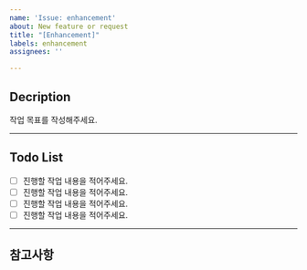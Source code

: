 ```yaml
---
name: 'Issue: enhancement'
about: New feature or request
title: "[Enhancement]"
labels: enhancement
assignees: ''

---
```


## Decription
작업 목표를 작성해주세요.
***
## Todo List
- [ ] 진행할 작업 내용을 적어주세요.
- [ ] 진행할 작업 내용을 적어주세요.
- [ ] 진행할 작업 내용을 적어주세요.
- [ ] 진행할 작업 내용을 적어주세요.
***
## 참고사항